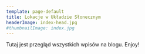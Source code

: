 ```yaml
---
template: page-default
title: Lokacje w Układzie Słonecznym
headerImage: index-head.jpg
#thumbnailImage: index.jpg
---
```

Tutaj jest przegląd wszystkich wpisów na blogu. Enjoy!
